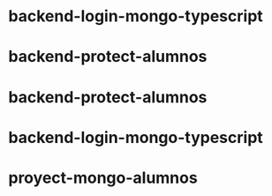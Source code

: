 # backend-login-mongo-typescript
# backend-protect-alumnos
# backend-protect-alumnos
# backend-login-mongo-typescript
# proyect-mongo-alumnos
